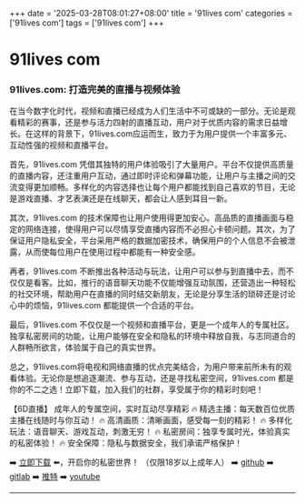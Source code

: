 +++
date = '2025-03-28T08:01:27+08:00'
title = '91lives com'
categories = ['91lives com']
tags = ['91lives com']
+++

# 91lives com

### 91lives.com: 打造完美的直播与视频体验

在当今数字化时代，视频和直播已经成为人们生活中不可或缺的一部分。无论是观看精彩的赛事，还是参与活力四射的直播互动，用户对于优质内容的需求日益增长。在这样的背景下，91lives.com应运而生，致力于为用户提供一个丰富多元、互动性强的视频和直播平台。

首先，91lives.com 凭借其独特的用户体验吸引了大量用户。平台不仅提供高质量的直播内容，还注重用户互动，通过即时评论和弹幕功能，让用户与主播之间的交流变得更加顺畅。多样化的内容选择也让每个用户都能找到自己喜欢的节目，无论是游戏直播、才艺表演还是在线聊天，都会让人感到耳目一新。

其次，91lives.com 的技术保障也让用户使用得更加安心。高品质的直播画面与稳定的网络连接，使得用户可以尽情享受直播内容而不必担心卡顿问题。其次，为了保证用户隐私安全，平台采用严格的数据加密技术，确保用户的个人信息不会被泄露，从而使每位用户在使用过程中都能有一种安全感。

再者，91lives.com 不断推出各种活动与玩法，让用户可以参与到直播中去，而不仅仅是看客。比如，推行的语音聊天功能不仅能增强互动氛围，还营造出一种轻松的社交环境，帮助用户在直播的同时结交新朋友，无论是分享生活的琐碎还是讨论心中的烦恼，91lives.com 都能提供一个合适的平台。

最后，91lives.com 不仅仅是一个视频和直播平台，更是一个成年人的专属社区。独享私密房间的功能，让用户能够在安全和隐私的环境中释放自我，与志同道合的人群畅所欲言，体验属于自己的真实世界。

总之，91lives.com将电视和网络直播的优点完美结合，为用户带来前所未有的观看体验。无论你是想追逐潮流、参与互动，还是寻找私密空间，91lives.com 都是你的不二之选！立即下载，加入我们的社群，享受属于你的精彩时刻吧！

【6D直播】
成年人的专属空间，实时互动尽享精彩
🔥 精选主播：每天数百位优质主播在线随时与你互动！
🔥 高清画质：清晰画面，感受每一刻的精彩！
🔥 多样化玩法：语音聊天、游戏互动，刺激无穷！
🔥 私密房间：独享专属时光，体验真实的私密体验！
🔥 安全保障：隐私与数据安全，我们承诺严格保护！

➡️ [立即下载](https://down123.s3.ap-east-1.amazonaws.com/down/down.html?channelCode=blog) ⬅️，开启你的私密世界！
（仅限18岁以上成年人）
➡️ [github](https://aldult-live.github.io/)
➡️ [gitlab](https://seo-09598d.gitlab.io/)
➡️ [推特](https://x.com/wegame33)
➡️ [youtube](https://www.youtube.com/@6Dlive)

---
